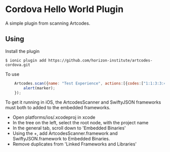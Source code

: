 # Cordova Hello World Plugin

A simple plugin  from scanning Artcodes.


## Using
Install the plugin

    $ ionic plugin add https://github.com/horizon-institute/artcodes-cordova.git


To use

```js
	Artcodes.scan({name: "Test Experience", actions:[{codes:["1:1:3:3:4"]}]}, function(marker) {
		alert(marker);
	});
```

To get it running in iOS, the ArtcodesScanner and SwiftyJSON frameworks must both to added to the embedded frameworks.
 - Open platforms/ios/<projectname>.xcodeproj in xcode
 - In the tree on the left, select the root node, with the project name
 - In the general tab, scroll down to 'Embedded Binaries'
 - Using the +, add ArtcodesScanner.framework and SwiftyJSON.framework to Embedded Binaries.
 - Remove duplicates from 'Linked Frameworks and Libraries'
